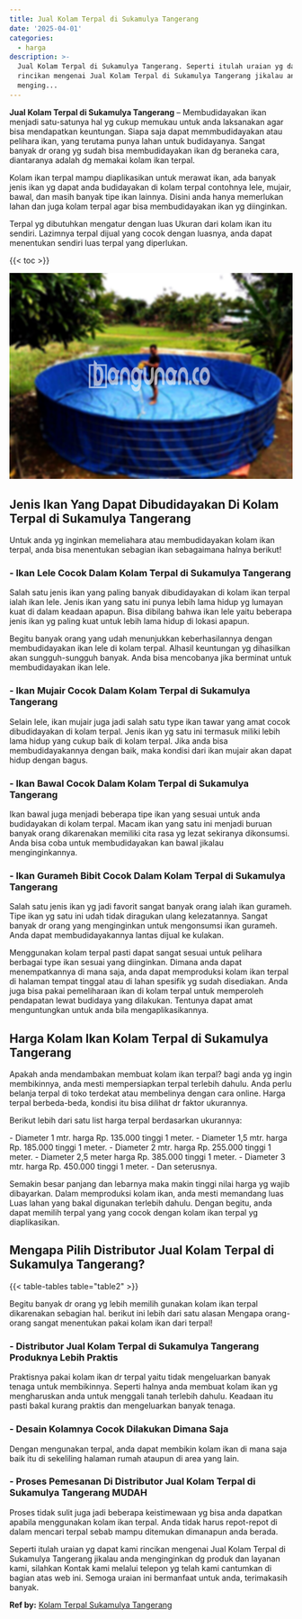 ```yaml
---
title: Jual Kolam Terpal di Sukamulya Tangerang
date: '2025-04-01'
categories:
  - harga
description: >-
  Jual Kolam Terpal di Sukamulya Tangerang. Seperti itulah uraian yg dapat kami
  rincikan mengenai Jual Kolam Terpal di Sukamulya Tangerang jikalau anda
  menging...
---
```


**Jual Kolam Terpal di Sukamulya Tangerang** – Membudidayakan ikan menjadi satu-satunya hal yg cukup memukau untuk anda laksanakan agar bisa mendapatkan keuntungan. Siapa saja dapat memmbudidayakan atau pelihara ikan, yang terutama punya lahan untuk budidayanya. Sangat banyak dr orang yg sudah bisa membudidayakan ikan dg beraneka cara, diantaranya adalah dg memakai kolam ikan terpal.

Kolam ikan terpal mampu diaplikasikan untuk merawat ikan, ada banyak jenis ikan yg dapat anda budidayakan di kolam terpal contohnya lele, mujair, bawal, dan masih banyak tipe ikan lainnya. Disini anda hanya memerlukan lahan dan juga kolam terpal agar bisa membudidayakan ikan yg diinginkan.

Terpal yg dibutuhkan mengatur dengan luas Ukuran dari kolam ikan itu sendiri. Lazimnya terpal dijual yang cocok dengan luasnya, anda dapat menentukan sendiri luas terpal yang diperlukan.

{{< toc >}}

![Jual Kolam Terpal di Sukamulya Tangerang](/images/jual-kolam-terpal-40.png)

## Jenis Ikan Yang Dapat Dibudidayakan Di Kolam Terpal di Sukamulya Tangerang

Untuk anda yg inginkan memeliahara atau membudidayakan kolam ikan terpal, anda bisa menentukan sebagian ikan sebagaimana halnya berikut!

### \- Ikan Lele Cocok Dalam Kolam Terpal di Sukamulya Tangerang

Salah satu jenis ikan yang paling banyak dibudidayakan di kolam ikan terpal ialah ikan lele. Jenis ikan yang satu ini punya lebih lama hidup yg lumayan kuat di dalam keadaan apapun. Bisa dibilang bahwa ikan lele yaitu beberapa jenis ikan yg paling kuat untuk lebih lama hidup di lokasi apapun.

Begitu banyak orang yang udah menunjukkan keberhasilannya dengan membudidayakan ikan lele di kolam terpal. Alhasil keuntungan yg dihasilkan akan sungguh-sungguh banyak. Anda bisa mencobanya jika berminat untuk membudidayakan ikan lele.

### \- Ikan Mujair Cocok Dalam Kolam Terpal di Sukamulya Tangerang

Selain lele, ikan mujair juga jadi salah satu type ikan tawar yang amat cocok dibudidayakan di kolam terpal. Jenis ikan yg satu ini termasuk miliki lebih lama hidup yang cukup baik di kolam terpal. Jika anda bisa membudidayakannya dengan baik, maka kondisi dari ikan mujair akan dapat hidup dengan bagus.

### \- Ikan Bawal Cocok Dalam Kolam Terpal di Sukamulya Tangerang

Ikan bawal juga menjadi beberapa tipe ikan yang sesuai untuk anda budidayakan di kolam terpal. Macam ikan yang satu ini menjadi buruan banyak orang dikarenakan memiliki cita rasa yg lezat sekiranya dikonsumsi. Anda bisa coba untuk membudidayakan kan bawal jikalau menginginkannya.

### \- Ikan Gurameh Bibit Cocok Dalam Kolam Terpal di Sukamulya Tangerang

Salah satu jenis ikan yg jadi favorit sangat banyak orang ialah ikan gurameh. Tipe ikan yg satu ini udah tidak diragukan ulang kelezatannya. Sangat banyak dr orang yang menginginkan untuk mengonsumsi ikan gurameh. Anda dapat membudidayakannya lantas dijual ke kulakan.

Menggunakan kolam terpal pasti dapat sangat sesuai untuk pelihara berbagai type ikan sesuai yang diinginkan. Dimana anda dapat menempatkannya di mana saja, anda dapat memproduksi kolam ikan terpal di halaman tempat tinggal atau di lahan spesifik yg sudah disediakan. Anda juga bisa pakai pemeliharaan ikan di kolam terpal untuk memperoleh pendapatan lewat budidaya yang dilakukan. Tentunya dapat amat menguntungkan untuk anda bila mengaplikasikannya.

## Harga Kolam Ikan Kolam Terpal di Sukamulya Tangerang

Apakah anda mendambakan membuat kolam ikan terpal? bagi anda yg ingin membikinnya, anda mesti mempersiapkan terpal terlebih dahulu. Anda perlu belanja terpal di toko terdekat atau membelinya dengan cara online. Harga terpal berbeda-beda, kondisi itu bisa dilihat dr faktor ukurannya.

Berikut lebih dari satu list harga terpal berdasarkan ukurannya:

\- Diameter 1 mtr. harga Rp. 135.000 tinggi 1 meter. - Diameter 1,5 mtr. harga Rp. 185.000 tinggi 1 meter. - Diameter 2 mtr. harga Rp. 255.000 tinggi 1 meter. - Diameter 2,5 meter harga Rp. 385.000 tinggi 1 meter. - Diameter 3 mtr. harga Rp. 450.000 tinggi 1 meter. - Dan seterusnya.

Semakin besar panjang dan lebarnya maka makin tinggi nilai harga yg wajib dibayarkan. Dalam memproduksi kolam ikan, anda mesti memandang luas Luas lahan yang bakal digunakan terlebih dahulu. Dengan begitu, anda dapat memilih terpal yang yang cocok dengan kolam ikan terpal yg diaplikasikan.

## Mengapa Pilih Distributor Jual Kolam Terpal di Sukamulya Tangerang?

{{< table-tables table="table2" >}}

Begitu banyak dr orang yg lebih memilih gunakan kolam ikan terpal dikarenakan sebagian hal. berikut ini lebih dari satu alasan Mengapa orang-orang sangat menentukan pakai kolam ikan dari terpal!

### \- Distributor Jual Kolam Terpal di Sukamulya Tangerang Produknya Lebih Praktis

Praktisnya pakai kolam ikan dr terpal yaitu tidak mengeluarkan banyak tenaga untuk membikinnya. Seperti halnya anda membuat kolam ikan yg mengharuskan anda untuk menggali tanah terlebih dahulu. Keadaan itu pasti bakal kurang praktis dan mengeluarkan banyak tenaga.

### \- Desain Kolamnya Cocok Dilakukan Dimana Saja

Dengan mengunakan terpal, anda dapat membikin kolam ikan di mana saja baik itu di sekeliling halaman rumah ataupun di area yang lain.

### \- Proses Pemesanan Di Distributor Jual Kolam Terpal di Sukamulya Tangerang MUDAH

Proses tidak sulit juga jadi beberapa keistimewaan yg bisa anda dapatkan apabila menggunakan kolam ikan terpal. Anda tidak harus repot-repot di dalam mencari terpal sebab mampu ditemukan dimanapun anda berada.

Seperti itulah uraian yg dapat kami rincikan mengenai Jual Kolam Terpal di Sukamulya Tangerang jikalau anda menginginkan dg produk dan layanan kami, silahkan Kontak kami melalui telepon yg telah kami cantumkan di bagian atas web ini. Semoga uraian ini bermanfaat untuk anda, terimakasih banyak.

**Ref by:** [Kolam Terpal Sukamulya Tangerang](https://id.wikipedia.org/wiki/Kolam)
